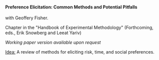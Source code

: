 ---
---

#### Preference Elicitation: Common Methods and Potential Pitfalls

with Geoffery Fisher.

Chapter in the "Handbook of Experimental Methodology" (Forthcoming, eds., Erik Snowberg and Leeat Yariv)

_Working paper version available upon request_

<ins>Idea:</ins> A review of methods for eliciting risk, time, and social preferences.

